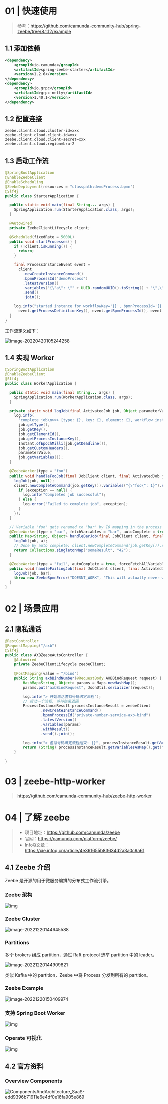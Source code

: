 # 01 | 快速使用

> 参考：https://github.com/camunda-community-hub/spring-zeebe/tree/8.1.12/example

## 1.1 添加依赖

```xml
<dependency>
    <groupId>io.camunda</groupId>
    <artifactId>spring-zeebe-starter</artifactId>
    <version>1.2.6</version>
</dependency>
<dependency>
    <groupId>io.grpc</groupId>
    <artifactId>grpc-netty</artifactId>
    <version>1.40.1</version>
</dependency>
```

## 1.2 配置连接

```properties
zeebe.client.cloud.cluster-id=xxx
zeebe.client.cloud.client-id=xxx
zeebe.client.cloud.client-secret=xxx
zeebe.client.cloud.region=bru-2
```

## 1.3 启动工作流

```java
@SpringBootApplication
@EnableZeebeClient
@EnableScheduling
@ZeebeDeployment(resources = "classpath:demoProcess.bpmn")
@Slf4j
public class StarterApplication {

  public static void main(final String... args) {
    SpringApplication.run(StarterApplication.class, args);
  }

  @Autowired
  private ZeebeClientLifecycle client;

  @Scheduled(fixedRate = 5000L)
  public void startProcesses() {
    if (!client.isRunning()) {
      return;
    }

    final ProcessInstanceEvent event =
      client
        .newCreateInstanceCommand()
        .bpmnProcessId("demoProcess")
        .latestVersion()
        .variables("{\"a\": \"" + UUID.randomUUID().toString() + "\",\"b\": \"" + new Date().toString() + "\"}")
        .send()
        .join();

    log.info("started instance for workflowKey='{}', bpmnProcessId='{}', version='{}' with workflowInstanceKey='{}'",
      event.getProcessDefinitionKey(), event.getBpmnProcessId(), event.getVersion(), event.getProcessInstanceKey());
  }
}
```

工作流定义如下：

![image-20220420105244258](https://technotes.oss-cn-shenzhen.aliyuncs.com/2022/image-20220420105244258.png)

## 1.4 实现 Worker

```java
@SpringBootApplication
@EnableZeebeClient
@Slf4j
public class WorkerApplication {

  public static void main(final String... args) {
    SpringApplication.run(WorkerApplication.class, args);
  }

  private static void logJob(final ActivatedJob job, Object parameterValue) {
    log.info(
      "complete job\n>>> [type: {}, key: {}, element: {}, workflow instance: {}]\n{deadline; {}]\n[headers: {}]\n[variable parameter: {}\n[variables: {}]",
      job.getType(),
      job.getKey(),
      job.getElementId(),
      job.getProcessInstanceKey(),
      Instant.ofEpochMilli(job.getDeadline()),
      job.getCustomHeaders(),
      parameterValue,
      job.getVariables());
  }

  @ZeebeWorker(type = "foo")
  public void handleFooJob(final JobClient client, final ActivatedJob job) {
    logJob(job, null);
    client.newCompleteCommand(job.getKey()).variables("{\"foo\": 1}").send().whenComplete((result, exception) -> {
      if (exception == null) {
        log.info("Completed job successful");
      } else {
        log.error("Failed to complete job", exception);
      }
    });
  }

  // Variable "foo" gets renamed to "bar" by IO mapping in the process
  @ZeebeWorker(type = "bar", fetchVariables = "bar", autoComplete = true)
  public Map<String, Object> handleBarJob(final JobClient client, final ActivatedJob job, @ZeebeVariable String a) {
    logJob(job, a);
    // Done by auto complete: client.newCompleteCommand(job.getKey()).send()
    return Collections.singletonMap("someResult", "42");
  }

  @ZeebeWorker(type = "fail", autoComplete = true, forceFetchAllVariables = true)
  public void handleFailingJob(final JobClient client, final ActivatedJob job, @ZeebeVariable Integer bar) {
    logJob(job, bar);
    throw new ZeebeBpmnError("DOESNT_WORK", "This will actually never work :-)");
  }
}
```

# 02 | 场景应用

## 2.1 隐私通话

```java
@RestController
@RequestMapping("/axb")
@Slf4j
public class AXBZeebeAutoController {
    @Autowired
    private ZeebeClientLifecycle zeebeClient;
    
    @PostMapping(value = "/bind")
    public String axbBindNumber(@RequestBody AXBBindRequest request) {
        HashMap<String, Object> params = Maps.newHashMap();
        params.put("axbBindRequest", JsonUtil.serializer(request));

        log.info("> 开始激活虚拟号码绑定流程");
        // 启动一个流程, 等待结果返回
        ProcessInstanceResult processInstanceResult = zeebeClient
                .newCreateInstanceCommand()
                .bpmnProcessId("private-number-service-axb-bind")
                .latestVersion()
                .variables(params)
                .withResult()
                .send().join();

        log.info("> 虚拟号码绑定流程结束: {}", processInstanceResult.getVariablesAsMap());
        return (String) processInstanceResult.getVariablesAsMap().get("axb_bind_response");
    }
    
}
```

# 03 | zeebe-http-worker

> https://github.com/camunda-community-hub/zeebe-http-worker



# 04 | 了解 zeebe

> - 项目地址：https://github.com/camunda/zeebe
> - 官网：https://camunda.com/platform/zeebe/
> - InfoQ文章：https://xie.infoq.cn/article/4e361655b83634d2a3a0c9a61

## 4.1 Zeebe 介绍

Zeebe 是开源的用于微服务编排的分布式工作流引擎。

### Zeebe 架构

![img](https://technotes.oss-cn-shenzhen.aliyuncs.com/2022/c337f96566db5c56aa42adcd6acfc725.png)

### Zeebe Cluster

![image-20221220144645588](https://technotes.oss-cn-shenzhen.aliyuncs.com/2022/image-20221220144645588.png)

### Partitions

多个 brokers 组成 partition，通过 Raft protocol 选举 partition 中的 leader。

![image-20221220144909821](https://technotes.oss-cn-shenzhen.aliyuncs.com/2022/image-20221220144909821.png)

类似 Kafka 中的 partition，Zeebe 中将 Process 分发到所有的 partition。

### Zeebe Example

![image-20221220150409974](https://technotes.oss-cn-shenzhen.aliyuncs.com/2022/image-20221220150409974.png)

### 支持 Spring Boot Worker

![img](https://technotes.oss-cn-shenzhen.aliyuncs.com/2022/1d08e786f4b9f37b8905e901857a8b04.png)

### Operate 可视化


![img](https://technotes.oss-cn-shenzhen.aliyuncs.com/2022/1847c45cfcefb264646f072d570d7c47.png)

## 4.2 官方资料

### Overview Components

![ComponentsAndArchitecture_SaaS-edd9396b71911e6e4df0e16fa905e869](https://technotes.oss-cn-shenzhen.aliyuncs.com/2022/ComponentsAndArchitecture_SaaS-edd9396b71911e6e4df0e16fa905e869.png)

